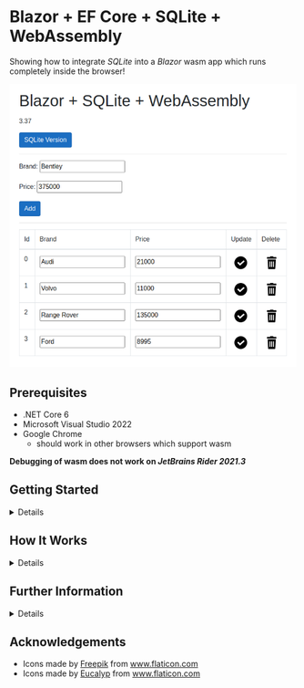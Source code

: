 # Blazor + EF Core + SQLite + WebAssembly

Showing how to integrate _SQLite_ into a _Blazor_ wasm app which runs completely
inside the browser!

![index](index.png)

## Prerequisites
* .NET Core 6
* Microsoft Visual Studio 2022
* Google Chrome
  * should work in other browsers which support wasm

**Debugging of wasm does not work on _JetBrains Rider 2021.3_**

## Getting Started

<details>

### Building

```bash
$ dotnet build
```

### Debugging
* open _BlazorSQLiteWasm.sln_ in _Visual Studio 2022_
* _F5_ to run will open a browser and load wasm

### Rebuilding `e_sqlite3.o`

This file is currently supplied as a binary blob but can easily be
regenerated from _SQLite_ source code and _emscripten_.

<details>

```bash
$ git clone https://github.com/cloudmeter/sqlite
$ cd sqlite
$ emcc sqlite3.c -shared -o e_sqlite3.o
```

Ignore warnings (!)

</details>

</details>

## How It Works

<details>

This project is largely based on demo code from [BlazeOrbital](https://github.com/SteveSandersonMS/BlazeOrbital)
and requires a number of coordinated and cooperating parts.

### C# .NET
* application code
* Entity Framework Core
* EF Core SQlite provider

is all compiled into the final wasm file.

### Javascript
A small piece of [helper code](./wwwroot/dbstorage.js) is required to create an _SQLite_ database file in the browser.
This is called from C# application code via .NET-javascript interop, _IJSRuntime_.  The database file is created on a
per-user basis and is persistent between browser sessions.
<p/>

![sqlite-storage](sqlite-storage.png)

### emscripten
_SQLite_ C source code is compiled by _emscripten_ to a shared library, `e_sqlite.o`, which is then
linked into the final wasm file.  This is required by _EF Core SQLite_ provider.

</details>

## Further Information

<details>

* [BlazeOrbital](https://github.com/SteveSandersonMS/BlazeOrbital)
* [Uno Platform based SQLitePCLRaw provider for WebAssembly](https://github.com/unoplatform/Uno.SQLitePCLRaw.Wasm)
* [How do I call SQLitePCL.Batteries.Init().?](https://stackoverflow.com/questions/50746465/how-do-i-call-sqlitepcl-batteries-init)
* [SQLite-net](https://github.com/praeclarum/sqlite-net)
* [Sqlite database for WebAssembly](https://github.com/unoplatform/Uno.Samples/tree/master/UI/SQLiteSample)
* [sqlite](https://github.com/cloudmeter/sqlite)
* [emscripten](https://emscripten.org/)

</details>

## Acknowledgements
* <div>Icons made by <a href="https://www.freepik.com" title="Freepik">Freepik</a> from <a href="https://www.flaticon.com/" title="Flaticon">www.flaticon.com</a></div>
* <div>Icons made by <a href="https://www.flaticon.com/authors/eucalyp" title="Eucalyp">Eucalyp</a> from <a href="https://www.flaticon.com/" title="Flaticon">www.flaticon.com</a></div>

